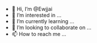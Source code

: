 - 👋 Hi, I’m @Ewjjai
- 👀 I’m interested in ...
- 🌱 I’m currently learning ...
- 💞️ I’m looking to collaborate on ...
- 📫 How to reach me ...

<!---
Ewjjai/Ewjjai is a ✨ special ✨ repository because its `README.md` (this file) appears on your GitHub profile.
You can click the Preview link to take a look at your changes.
--->

